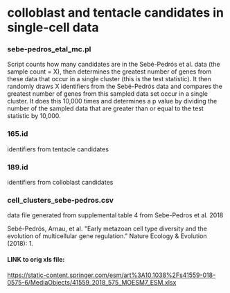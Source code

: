 # colloblast and tentacle candidates in single-cell data

### sebe-pedros_etal_mc.pl
Script counts how many candidates are in the Sebé-Pedrós et al. data (the sample count = X), then determines the greatest number of genes from these data that occur in a single cluster (this is the test statistic). It then randomly draws X identifiers from the Sebé-Pedrós data and compares the greatest number of genes from this sampled data set occur in a single cluster. It does this 10,000 times and determines a p value by dividing the number of the sampled data that are greater than or equal to the test statistic by 10,000. 

### 165.id
identifiers from tentacle candidates

### 189.id
identifiers from colloblast candidates

### cell_clusters_sebe-pedros.csv
data file generated from supplemental table 4 from Sebe-Pedros et al. 2018  

Sebé-Pedrós, Arnau, et al. "Early metazoan cell type diversity and the evolution of multicellular gene regulation." Nature Ecology & Evolution (2018): 1.  

#### LINK to orig xls file:   
https://static-content.springer.com/esm/art%3A10.1038%2Fs41559-018-0575-6/MediaObjects/41559_2018_575_MOESM7_ESM.xlsx

